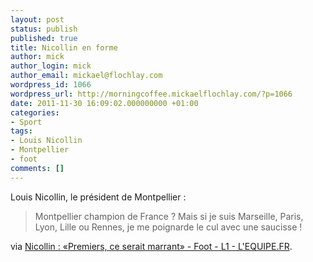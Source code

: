 ```yaml
---
layout: post
status: publish
published: true
title: Nicollin en forme
author: mick
author_login: mick
author_email: mickael@flochlay.com
wordpress_id: 1066
wordpress_url: http://morningcoffee.mickaelflochlay.com/?p=1066
date: 2011-11-30 16:09:02.000000000 +01:00
categories:
- Sport
tags:
- Louis Nicollin
- Montpellier
- foot
comments: []
---
```

Louis Nicollin, le président de Montpellier :
<blockquote>Montpellier champion de France ? Mais si je suis Marseille, Paris, Lyon, Lille ou Rennes, je me poignarde le cul avec une saucisse !</blockquote>
via <a href="http://www.lequipe.fr/Football/breves2011/20111126_103021_nicollin-premiers-ce-serait-marrant.html">Nicollin : «Premiers, ce serait marrant» - Foot - L1 - L'EQUIPE.FR</a>.
